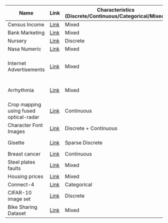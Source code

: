 | Name                                   | Link                                                                                                   | Characteristics (Discrete/Continuous/Categorical/Mixed) | #Instances                    | #Features | #Continuous features | #Discrete features | #Categorical features | #Nominal features | #Ordinal features | Target    | Task           | RQ1 | RQ2 | RQ3 | RQ4 | RQ5 |
| -------------------------------------- | ------------------------------------------------------------------------------------------------------ |---------------------------------------------------------| ----------------------------- | --------- | -------------------- | ------------------ | --------------------- | ----------------- | ----------------- |-----------| -------------- | --- | --- | --- | --- | --- |
| Census Income                          | [Link](https://archive.ics.uci.edu/ml/datasets/census+income "Link")                                   | Mixed                                                   | 48842                         | 16        | 6                    | 10                 | 10                    |                   |                   |           | Classification | x   | x   | x   |     | x   |
| Bank Marketing                         | [Link](https://archive.ics.uci.edu/ml/datasets/Bank+Marketing "Link")                                  | Mixed                                                   | 45211                         | 21        | 11                   | 10                 | 10                    |                   |                   |           | Classification | x   |     | x   |     | x   |
| Nursery                                | [Link](https://archive.ics.uci.edu/ml/datasets/nursery "Link")                                         | Discrete                                                | 12960                         | 9         | 0                    | 9                  | 9                     |                   |                   |           | Classification | x   | x   | x   |     | x   |
| Nasa Numeric                           | [Link](https://www.openml.org/search?type=data&sort=runs&id=1076&status=active "Link")                 | Mixed                                                   | 93                            | 24        | 3                    | 21                 | 21                    |                   |                   |           | Regression     | x   | x   | x   |     | x   |
| Internet Advertisements                | [Link](https://archive.ics.uci.edu/ml/datasets/Internet+Advertisements "Link")                         | Mixed                                                   | 3279 (2369 excluding missing) | 1558      | 1                    | 2                  | 1555                  | 1555              | 0                 | class     | Classification | x   | x   | x   |     |     |
| Arrhythmia                             | [Link](https://archive.ics.uci.edu/ml/datasets/Arrhythmia "Link")                                      | Mixed                                                   | 452 (68 excluding missing)    | 279       | 120                  | 86                 | 73                    | 73                | 0                 | Class     | Classification | x   | x   | x   |     |     |
| Crop mapping using fused optical-radar | [Link](https://archive.ics.uci.edu/ml/datasets/Crop+mapping+using+fused+optical-radar+data+set "Link") | Continuous                                              | 325834                        | 174       | 174                  | 0                  | 0                     | 0                 | 0                 | label     | Classification | x   |     | x   |     |     |
| Character Font Images                  | [Link](https://archive.ics.uci.edu/ml/datasets/Character+Font+Images "Link")                           | Discrete + Continuous                                   | 745000                        | 411       | 2                    | 409                | 0                     | 0                 | 0                 | font      | Classification | x   | x   | x   |     |     |
| Gisette                                | [Link](https://archive.ics.uci.edu/ml/datasets/Gisette)                                                | Sparse Discrete                                         | 6000 + 1000                   | 5000      | 0                    | 5000               | 0                     | 0                 | 0                 | Class     | Classification | x   | x   | x   |     |     |
| Breast cancer                          | [Link](https://www.kaggle.com/datasets/uciml/breast-cancer-wisconsin-data)                             | Continuous                                              | 569                           | 31        | 31                   | 0                  | 0                     | 0                 | 0                 | diagnosis | Classification | x   |     | x   | x   |     |
| Steel plates faults                    | [Link](https://www.kaggle.com/datasets/bpkapkar/steel-plates-faults-detection)                         | Mixed                                                   | 1941                          | 33        | 25                   | 0                  | 0                     | 0                 | 0                 | Class     | Classification | x   | x   | x   |     |     |
| Housing prices                         | [Link](https://www.kaggle.com/competitions/house-prices-advanced-regression-techniques/)               | Mixed                                                   | 1460                          | 80        | 33                   | 3                  | 44                    | 27                | 17                | SalePrice | Regression     | x   | x   | x   |     | x   |
| Connect-4                              | [Link](https://www.kaggle.com/datasets/tbrewer/connect-4)                                              | Categorical                                             | 376641                        | 43        | 0                    | 0                  | 43                    | 43                | 0                 |           | Classification | x   | x   | x   |     | x   |
| CIFAR-10 image set                     | [Link](https://www.kaggle.com/datasets/fedesoriano/cifar10-python-in-csv)                              | Discrete                                                | 50000                         | 3772      | 0                    | 3772               | 0                     | 0                 | 0                 |           | Classification | x   | x   | x   | x   |     |
| Bike Sharing Dataset                   | [Link](https://archive.ics.uci.edu/ml/datasets/Bike+Sharing+Dataset)                                   | Mixed                                                   | 17379                         | 16        | 7                    | 8                  | 1                     | 0                 | 1                 |           | Regression     | x   | x   | x   |     |     |
